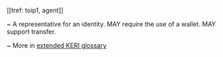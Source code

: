 [[tref: toip1, agent]]

~ A representative for an identity. MAY require the use of a wallet. MAY support transfer.

~ More in <a href="https://weboftrust.github.io/WOT-terms/docs/glossary/agent">extended KERI glossary</a>
